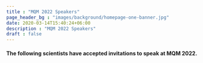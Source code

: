 ```yaml
---
title : "MQM 2022 Speakers"
page_header_bg : "images/background/homepage-one-banner.jpg"
date: 2020-03-14T15:40:24+06:00
description : "MQM 2022 Speakers"
draft : false
---
```

#### The following scientists have accepted invitations to speak at MQM 2022.
